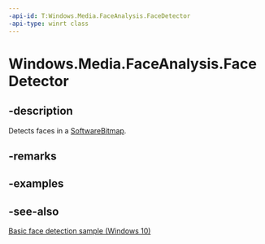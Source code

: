 ```yaml
---
-api-id: T:Windows.Media.FaceAnalysis.FaceDetector
-api-type: winrt class
---
```


<!-- Class syntax.
public class FaceDetector : Windows.Media.FaceAnalysis.IFaceDetector
-->

# Windows.Media.FaceAnalysis.FaceDetector

## -description

Detects faces in a [SoftwareBitmap](../windows.graphics.imaging/softwarebitmap.md).

## -remarks

## -examples

## -see-also

[Basic face detection sample (Windows 10)](https://github.com/Microsoft/Windows-universal-samples/tree/master/Samples/BasicFaceDetection)
